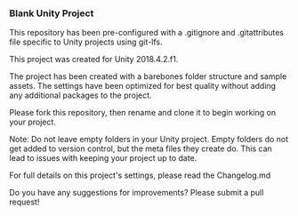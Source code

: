 ### Blank Unity Project ### 

This repository has been pre-configured with a .gitignore and .gitattributes file specific to Unity projects using git-lfs. 

This project was created for Unity 2018.4.2.f1.

The project has been created with a barebones folder structure and sample assets.  The settings have been optimized for best quality without adding any additional packages to the project.

Please fork this repository, then rename and clone it to begin working on your project. 

Note:  Do not leave empty folders in your Unity project.  Empty folders do not get added to version control, but the meta files they create do.  This can lead to issues with keeping your project up to date.

For full details on this project's settings, please read the Changelog.md
 
Do you have any suggestions for improvements? Please submit a pull request!
